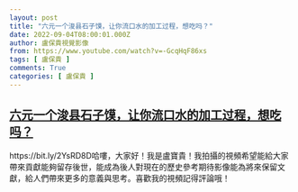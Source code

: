 ```yaml
---
layout: post
title: "六元一个浚县石子馍，让你流口水的加工过程，想吃吗？"
date: 2022-09-04T08:00:01.000Z
author: 盧保貴視覺影像
from: https://www.youtube.com/watch?v=-GcqHqF86xs
tags: [ 盧保貴 ]
comments: True
categories: [ 盧保貴 ]
---
```

<!--1662278401000-->
[六元一个浚县石子馍，让你流口水的加工过程，想吃吗？](https://www.youtube.com/watch?v=-GcqHqF86xs)
------

<div>
https://bit.ly/2YsRD8D哈嘍，大家好！我是盧寶貴！我拍攝的視頻希望能給大家帶來貢獻能夠留存後世，能成為後人對現在的歷史參考期待影像能為將來保留文獻，給人們帶來更多的意義與思考。喜歡我的視頻記得評論哦！
</div>
